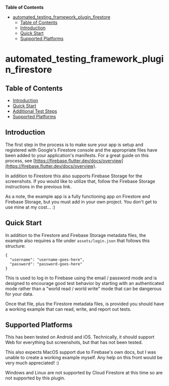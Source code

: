 <!-- START doctoc generated TOC please keep comment here to allow auto update -->
<!-- DON'T EDIT THIS SECTION, INSTEAD RE-RUN doctoc TO UPDATE -->
**Table of Contents**

- [automated_testing_framework_plugin_firestore](#automated_testing_framework_plugin_firestore)
  - [Table of Contents](#table-of-contents)
  - [Introduction](#introduction)
  - [Quick Start](#quick-start)
  - [Supported Platforms](#supported-platforms)

<!-- END doctoc generated TOC please keep comment here to allow auto update -->

# automated_testing_framework_plugin_firestore

## Table of Contents

* [Introduction](#introduction)
* [Quick Start](#quick-start)
* [Additional Test Steps](https://github.com/peiffer-innovations/automated_testing_framework_plugin_firestore/blob/main/documentation/STEPS.md)
* [Supported Platforms](#supported-platforms)


## Introduction

The first step in the process is to make sure your app is setup and registered with Google's Firestore console and the appropriate files have been added to your application's manifests.  For a great guide on this process, see [https://firebase.flutter.dev/docs/overview](https://firebase.flutter.dev/docs/overview).

In addition to Firestore this also supports Firebase Storage for the screenshots.  If you would like to utilize that, follow the Firebase Storage instructions in the previous link.

As a note, the example app is a fully functioning app on Firestore and Firebase Storage, but you must add in your own project.  You don't get to use mine at my cost...  :)


## Quick Start

In addition to the Firestore and Firebase Storage metadata files, the example also requires a file under `assets/login.json` that follows this structure:

```
{
  "username": "username-goes-here",
  "password": "password-goes-here"
}
```

This is used to log in to Firebase using the email / password mode and is designed to encourage good test behavior by starting with an authenticated mode rather than a "world read / world write" mode that can be dangerous for your data.

Once that file, plus the Firestore metadata files, is provided you should have a working example that can read, write, and report out tests.


## Supported Platforms

This has been tested on Android and iOS.  Technically, it should support Web for everything but screenshots, but that has not been tested.

This also expects MacOS support due to Firebase's own docs, but I was unable to create a working example myself.  Any help on this front would be very much appreciated!  :)

Windows and Linux are not supported by Cloud Firestore at this time so are not supported by this plugin.